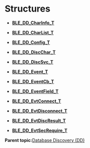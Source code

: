 # Structures

-   **[BLE\_DD\_CharInfo\_T](GUID-503A7BC5-9FF2-406D-968D-44012D71088F.md)**  

-   **[BLE\_DD\_CharList\_T](GUID-62D2D2EB-A3FE-4B15-A168-B16462C9A0B9.md)**  

-   **[BLE\_DD\_Config\_T](GUID-0CEBE01F-6108-4607-856C-EE7D58219502.md)**  

-   **[BLE\_DD\_DiscChar\_T](GUID-42F880B9-CF4D-4190-BC93-93F242739AE0.md)**  

-   **[BLE\_DD\_DiscSvc\_T](GUID-EADF116E-6E9D-4E6A-9FA1-EA423D36DBFF.md)**  

-   **[BLE\_DD\_Event\_T](GUID-121BE69F-090F-4F57-9CEF-E1A764B3DE0C.md)**  

-   **[BLE\_DD\_EventCb\_T](GUID-0461AE6B-15ED-41B5-ABB4-D218C6151699.md)**  

-   **[BLE\_DD\_EventField\_T](GUID-5006DF1F-94D5-4A22-AEE5-BFBCBB7A0C3F.md)**  

-   **[BLE\_DD\_EvtConnect\_T](GUID-F917DB22-71CE-42FD-B7A0-20A65850591C.md)**  

-   **[BLE\_DD\_EvtDisconnect\_T](GUID-20CC2F35-165C-47A6-9841-0631A367015B.md)**  

-   **[BLE\_DD\_EvtDiscResult\_T](GUID-11CC1C4F-A580-4B29-9BB6-F27A0C44C874.md)**  

-   **[BLE\_DD\_EvtSecRequire\_T](GUID-6488A4B4-BB09-41AC-B396-5D766060FF03.md)**  


**Parent topic:**[Database Discovery \(DD\)](GUID-5ADDD804-7943-416A-B204-A56CE836B9C3.md)

